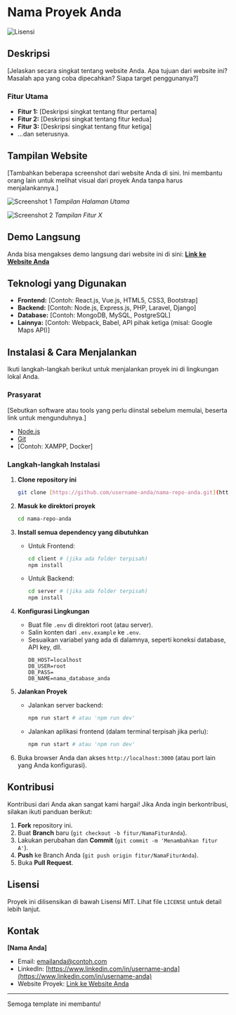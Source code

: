 # Nama Proyek Anda

![Lisensi](https://img.shields.io/badge/license-MIT-blue.svg)

## Deskripsi

[Jelaskan secara singkat tentang website Anda. Apa tujuan dari website ini? Masalah apa yang coba dipecahkan? Siapa target penggunanya?]

### Fitur Utama

* **Fitur 1:** [Deskripsi singkat tentang fitur pertama]
* **Fitur 2:** [Deskripsi singkat tentang fitur kedua]
* **Fitur 3:** [Deskripsi singkat tentang fitur ketiga]
* ...dan seterusnya.

## Tampilan Website

[Tambahkan beberapa screenshot dari website Anda di sini. Ini membantu orang lain untuk melihat visual dari proyek Anda tanpa harus menjalankannya.]

![Screenshot 1](link_ke_screenshot_1.png)
*Tampilan Halaman Utama*

![Screenshot 2](link_ke_screenshot_2.png)
*Tampilan Fitur X*

## Demo Langsung

Anda bisa mengakses demo langsung dari website ini di sini: **[Link ke Website Anda](http://contoh-website-anda.com)**

## Teknologi yang Digunakan

* **Frontend:** [Contoh: React.js, Vue.js, HTML5, CSS3, Bootstrap]
* **Backend:** [Contoh: Node.js, Express.js, PHP, Laravel, Django]
* **Database:** [Contoh: MongoDB, MySQL, PostgreSQL]
* **Lainnya:** [Contoh: Webpack, Babel, API pihak ketiga (misal: Google Maps API)]

## Instalasi & Cara Menjalankan

Ikuti langkah-langkah berikut untuk menjalankan proyek ini di lingkungan lokal Anda.

### Prasyarat

[Sebutkan software atau tools yang perlu diinstal sebelum memulai, beserta link untuk mengunduhnya.]

* [Node.js](https://nodejs.org/)
* [Git](https://git-scm.com/)
* [Contoh: XAMPP, Docker]

### Langkah-langkah Instalasi

1.  **Clone repository ini**
    ```bash
    git clone [https://github.com/username-anda/nama-repo-anda.git](https://github.com/username-anda/nama-repo-anda.git)
    ```

2.  **Masuk ke direktori proyek**
    ```bash
    cd nama-repo-anda
    ```

3.  **Install semua dependency yang dibutuhkan**
    * Untuk Frontend:
        ```bash
        cd client # (jika ada folder terpisah)
        npm install
        ```
    * Untuk Backend:
        ```bash
        cd server # (jika ada folder terpisah)
        npm install
        ```

4.  **Konfigurasi Lingkungan**
    * Buat file `.env` di direktori root (atau server).
    * Salin konten dari `.env.example` ke `.env`.
    * Sesuaikan variabel yang ada di dalamnya, seperti koneksi database, API key, dll.
        ```
        DB_HOST=localhost
        DB_USER=root
        DB_PASS=
        DB_NAME=nama_database_anda
        ```

5.  **Jalankan Proyek**
    * Jalankan server backend:
        ```bash
        npm run start # atau 'npm run dev'
        ```
    * Jalankan aplikasi frontend (dalam terminal terpisah jika perlu):
        ```bash
        npm run start # atau 'npm run dev'
        ```

6.  Buka browser Anda dan akses `http://localhost:3000` (atau port lain yang Anda konfigurasi).

## Kontribusi

Kontribusi dari Anda akan sangat kami hargai! Jika Anda ingin berkontribusi, silakan ikuti panduan berikut:

1.  **Fork** repository ini.
2.  Buat **Branch** baru (`git checkout -b fitur/NamaFiturAnda`).
3.  Lakukan perubahan dan **Commit** (`git commit -m 'Menambahkan fitur A'`).
4.  **Push** ke Branch Anda (`git push origin fitur/NamaFiturAnda`).
5.  Buka **Pull Request**.

## Lisensi

Proyek ini dilisensikan di bawah Lisensi MIT. Lihat file `LICENSE` untuk detail lebih lanjut.

## Kontak

**[Nama Anda]**

* Email: [emailanda@contoh.com](mailto:emailanda@contoh.com)
* LinkedIn: [https://www.linkedin.com/in/username-anda](https://www.linkedin.com/in/username-anda)
* Website Proyek: [Link ke Website Anda](http://contoh-website-anda.com)

---

Semoga template ini membantu!
